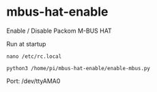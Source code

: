 # mbus-hat-enable
Enable / Disable Packom M-BUS HAT

Run at startup 

`nano /etc/rc.local`

`python3 /home/pi/mbus-hat-enable/enable-mbus.py`

Port: /dev/ttyAMA0
